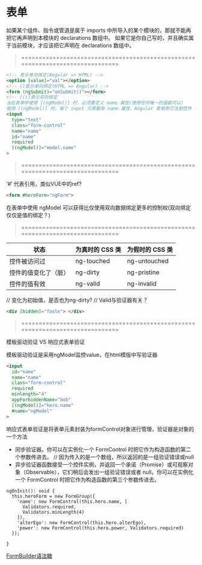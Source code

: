 # 表单

如果某个组件、指令或管道是属于 imports 中所导入的某个模块的，那就不能再把它再声明到本模块的 declarations 数组中。 如果它是你自己写的，并且确实属于当前模块，才应该把它声明在 declarations 数组中。

> ==============================================================================

```html
<!-- 表示单向绑定(Angular => HTML) -->
<option [value]="val"></option>
<!-- ()表示单向绑定(HTML => Angular) -->
<form (ngSubmit)="onSubmit()"></form>
<!-- [()]表示双向绑定
当在表单中使用 [(ngModel)] 时，必须要定义 name 属性(使用任何唯一的值都可以)
使用 [(ngModel)] 时，每个 input 元素都有 name 属性，Angular 表单用它注册控件 -->
<input
  type="text"
  class="form-control"
  name="name"
  id="name"
  required 
  [(ngModel)]="model.name"
>

```

> ==============================================================================

‘#’ 代表引用，类似VUE中的ref?

```html
<form #heroForm="ngForm">
```

在表单中使用 ngModel 可以获得比仅使用双向数据绑定更多的控制权(双向绑定仅仅是值的绑定？)

> ==============================================================================

| 状态                 | 为真时的 CSS 类 | 为假时的 CSS 类 |
| -------------------- | --------------- | --------------- |
| 控件被访问过         | ng-touched      | ng-untouched    |
| 控件的值变化了（脏） | ng-dirty        | ng-pristine     |
| 控件的值有效         | ng-valid        | ng-invalid      |

// 变化为初始值，是否也为ng-dirty? // Valid与验证器有关？

```html
<div [hidden]="fasle"> </div>
```

> ==============================================================================

模板驱动验证 VS 响应式表单验证

模板驱动验证是采用ngModel监控value，在html模版中写验证器

```html
<input
  id="name"
  name="name"
  class="form-control"
  required
  minlength="4"
  appForbiddenName="bob"
  [(ngModel)]="hero.name"
  #name="ngModel"
>

```

响应式表单验证是将表单元素封装为formControl对象进行管理，验证器是对象的一个方法

- 同步验证器。你可以在实例化一个 FormControl 时把它作为构造函数的第二个参数传进去。 // 因为传入的是一个数组，所以返回的是一组验证错误或null
- 异步验证器函数接受一个控件实例，并返回一个承诺（Promise）或可观察对象（Observable），它们稍后会发出一组验证错误或者 null。你可以在实例化一个 FormControl 时把它作为构造函数的第三个参数传进去。

```tsx
ngOnInit(): void {
  this.heroForm = new FormGroup({
    'name': new FormControl(this.hero.name, [
      Validators.required,
      Validators.minLength(4)
    ]),
    'alterEgo': new FormControl(this.hero.alterEgo),
    'power': new FormControl(this.hero.power, Validators.required)
  });

}
```

[FormBuilder语法糖](https://www.angular.cn/api/forms/FormBuilder)